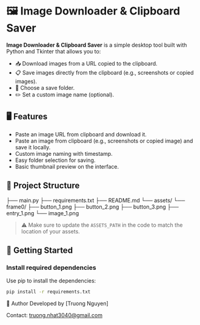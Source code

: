 # 🖼️ Image Downloader & Clipboard Saver

**Image Downloader & Clipboard Saver** is a simple desktop tool built with Python and Tkinter that allows you to:

- 📥 Download images from a URL copied to the clipboard.
- 📋 Save images directly from the clipboard (e.g., screenshots or copied images).
- 📁 Choose a save folder.
- ✏️ Set a custom image name (optional).

## 🖥️ Features

- Paste an image URL from clipboard and download it.
- Paste an image from clipboard (e.g., screenshots or copied image) and save it locally.
- Custom image naming with timestamp.
- Easy folder selection for saving.
- Basic thumbnail preview on the interface.

## 📂 Project Structure
├── main.py
├── requirements.txt
├── README.md
└── assets/
└── frame0/
├── button_1.png
├── button_2.png
├── button_3.png
├── entry_1.png
└── image_1.png

> ⚠️ Make sure to update the `ASSETS_PATH` in the code to match the location of your assets.

## 🚀 Getting Started

### Install required dependencies

Use pip to install the dependencies:

```bash
pip install -r requirements.txt

```
👤 Author
Developed by [Truong Nguyen]

Contact: truong.nhat3040@gmail.com

